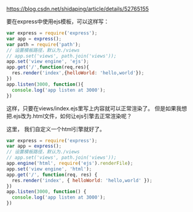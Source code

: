 https://blog.csdn.net/shidaping/article/details/52765155

要在express中使用ejs模板，可以这样写：
```js
var express = require('express');
var app = express();
var path = require('path');
// 设置模板路径，默认为./views
// app.set('views', path.join('views'));
app.set('view engine', 'ejs');
app.get('/',function(req,res){
  res.render('index',{helloWorld: 'hello,world'});
})
app.listen(3000, function(){
  console.log('app listen at 3000');
})
```
这样，只要在views/index.ejs里写上内容就可以正常渲染了。
但是如果我想把.ejs改为.html文件，如何让ejs引擎去正常渲染呢？

这里， 我们自定义一个html引擎就好了。

```js
var express = require('express');
var app = express();
// 设置模板路径，默认为./views
// app.set('views', path.join('views'));
app.engine('html', require('ejs').renderFile);
app.set('view engine', 'html');
app.get('/', function(req, res) {
  res.render('index', { helloWorld: 'hello,world' });
})
app.listen(3000, function() {
  console.log('app listen at 3000');
})
```